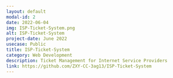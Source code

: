 ```yaml
---
layout: default
modal-id: 2
date: 2022-06-04
img: ISP-Ticket-System.png
alt: ISP-Ticket-System
project-date: June 2022
usecase: Public
title: ISP-Ticket-System
category: Web Development
description: Ticket Management for Internet Service Providers
link: https://github.com/ZXY-CC-3ag13/ISP-Ticket-System
---
```

